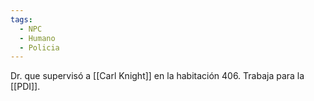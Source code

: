 ```yaml
---
tags:
  - NPC
  - Humano
  - Policia
---
```

Dr. que supervisó a [[Carl Knight]] en la habitación 406. Trabaja para la [[PDI]].